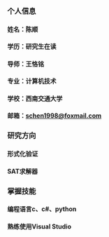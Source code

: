 ### 个人信息
#### 姓名：陈顺
#### 学历：研究生在读
#### 导师：王恪铭
#### 专业：计算机技术
#### 学校：西南交通大学
#### 邮箱：schen1998@foxmail.com

### 

### 研究方向
#### 形式化验证
#### SAT求解器

### 掌握技能
#### 编程语言c、c#、python
#### 熟练使用Visual Studio
